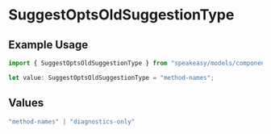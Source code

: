 # SuggestOptsOldSuggestionType

## Example Usage

```typescript
import { SuggestOptsOldSuggestionType } from "speakeasy/models/components";

let value: SuggestOptsOldSuggestionType = "method-names";
```

## Values

```typescript
"method-names" | "diagnostics-only"
```